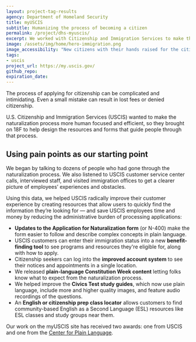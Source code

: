 ```yaml
---
layout: project-tag-results
agency: Department of Homeland Security
title: myUSCIS
subtitle: Humanizing the process of becoming a citizen
permalink: /project/dhs-myuscis/
excerpt: We worked with Citizenship and Immigration Services to make the process of applying for citizenship a little friendlier.
image: /assets/img/home/hero-immigration.png
image_accessibility: "New citizens with their hands raised for the citizenship oath at a naturalization ceremony"
tags:
- uscis
project_url: https://my.uscis.gov/
github_repo: 
expiration_date: 
---
```


The process of applying for citizenship can be complicated and intimidating. Even a small mistake can result in lost fees or denied citizenship.

U.S. Citizenship and Immigration Services (USCIS) wanted to make the naturalization process more human focused and efficient, so they brought on 18F to help design the resources and forms that guide people through that process.

## Using pain points as our starting point

We began by talking to dozens of people who had gone through the naturalization process. We also listened to USCIS customer service center calls, interviewed staff, and visited immigration offices to get a clearer picture of employees’ experiences and obstacles.

Using this data, we helped USCIS radically improve their customer experience by creating resources that allow users to quickly find the information they’re looking for — and save USCIS employees time and money by reducing the administrative burden of processing applications: 

- **Updates to the Application for Naturalization form** (or N-400) make the form easier to follow and describe complex concepts in plain language. 
- USCIS customers can enter their immigration status into a new **benefit-finding tool** to see programs and resources they're eligible for, along with how to apply.
- Citizenship seekers can log into the **improved account system** to see their notices and appointments in a single location.
- We released **plain-language Constitution Week content** letting folks know what to expect from the naturalization process.
- We helped improve the **Civics Test study guides**, which now use plain language, include more and higher quality images, and feature audio recordings of the questions. 
- An **English or citizenship prep class locator** allows customers to find community-based English as a Second Language (ESL) resources like ESL classes and study groups near them.

Our work on the myUSCIS site has received two awards: one from USCIS and one from the [Center for Plain Language](http://centerforplainlanguage.org/clearmark/2016-clearmark-winners/).
